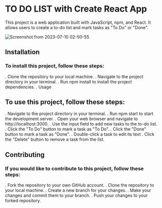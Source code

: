 # TO DO LIST with Create React App

This project is a web application built with JavaScript, npm, and React. It allows users to create a to-do list and mark tasks as "To Do" or "Done".

![Screenshot from 2023-07-10 02-50-55](https://github.com/KaioLemos/react_todo_app/assets/29989786/e0011f12-e994-4555-915e-91cb9c2c903d)


## Installation
### To install this project, follow these steps:

. Clone the repository to your local machine.
. Navigate to the project directory in your terminal.
. Run npm install to install the project dependencies.
. Usage

## To use this project, follow these steps:

. Navigate to the project directory in your terminal.
. Run npm start to start the development server.
. Open your web browser and navigate to http://localhost:3000.
. Use the input field to add new tasks to the to-do list.
. Click the "To Do" button to mark a task as "To Do".
. Click the "Done" button to mark a task as "Done".
. Double-click a task to edit its text
. Click the "Delete" button to remove a task from the list.

## Contributing
### If you would like to contribute to this project, follow these steps:

. Fork the repository to your own GitHub account.
. Clone the repository to your local machine.
. Create a new branch for your changes.
. Make your changes and commit them to your branch.
. Push your changes to your forked repository.

